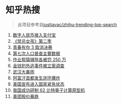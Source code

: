 # 知乎热搜

> 此项目参考自[justjavac/zhihu-trending-top-search](https://github.com/justjavac/zhihu-trending-top-search/blob/main/utils.ts)

<!-- BEGIN -->
  <!-- 最后更新时间:Mon May 10 2021 09:10:58 GMT+0000 (Coordinated Universal Time) -->
  1. [数字人民币接入支付宝](https://www.zhihu.com/search?q=数字人民币)
1. [《禁忌女孩》第二季](https://www.zhihu.com/search?q=禁忌女孩2)
1. [青春有你 3 取消决赛](https://www.zhihu.com/search?q=青春有你3)
1. [第七次人口普查主要数据](https://www.zhihu.com/search?q=七普数据)
1. [作业帮猿辅导各被罚 250 万](https://www.zhihu.com/search?q=作业帮猿辅导)
1. [金钱豹外逃事件被立案调查](https://www.zhihu.com/search?q=杭州金钱豹)
1. [武汉大暴雨](https://www.zhihu.com/search?q=武汉暴雨)
1. [阿富汗首都发生连环爆炸](https://www.zhihu.com/search?q=阿富汗爆炸)
1. [美国宣布进入国家紧急状态](https://www.zhihu.com/search?q=美国国家紧急状态)
1. [我国成功研制 62 比特量子计算原型机](https://www.zhihu.com/search?q=量子计算机)
1. [美团股价暴跌](https://www.zhihu.com/search?q=美团股价)
  <!-- END -->